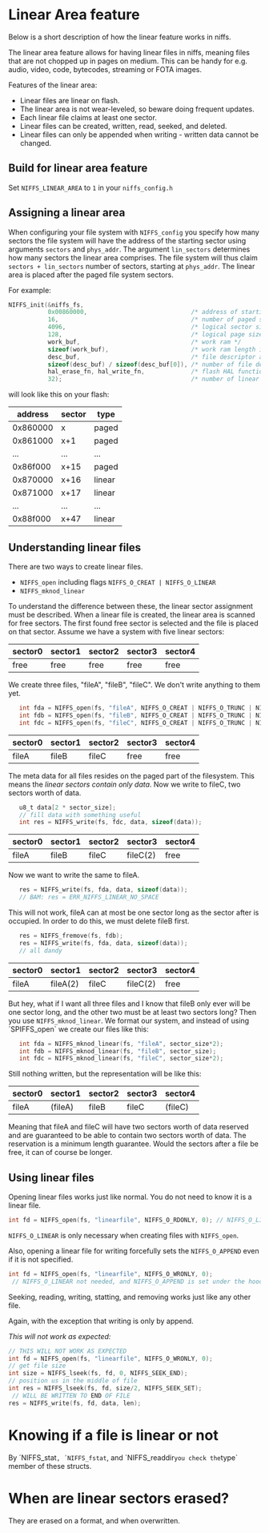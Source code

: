 # Linear Area feature

Below is a short description of how the linear feature works in niffs.

The linear area feature allows for having linear files in niffs, meaning files that are not chopped up in pages on medium. This can be handy for e.g. audio, video, code, bytecodes, streaming or FOTA images.

Features of the linear area:

*   Linear files are linear on flash.
*   The linear area is not wear-leveled, so beware doing frequent updates.
*   Each linear file claims at least one sector.
*   Linear files can be created, written, read, seeked, and deleted.
*   Linear files can only be appended when writing - written data cannot be changed.

## Build for linear area feature

Set `NIFFS_LINEAR_AREA` to `1` in your `niffs_config.h`

## Assigning a linear area

When configuring your file system with `NIFFS_config` you specify how many sectors the file system will have the address of the starting sector using arguments `sectors` and `phys_addr`. The argument `lin_sectors` determines how many sectors the linear area comprises. The file system will thus claim `sectors + lin_sectors` number of sectors, starting at `phys_addr`. The linear area is placed after the paged file system sectors.

For example:
```C
NIFFS_init(&niffs_fs, 
           0x00860000,                             /* address of starting sector */
           16,                                     /* number of paged sectors */
           4096,                                   /* logical sector size */
           128,                                    /* logical page size */
           work_buf,                               /* work ram */
           sizeof(work_buf),                       /* work ram length in bytes */
           desc_buf,                               /* file descriptor array */
           sizeof(desc_buf) / sizeof(desc_buf[0]), /* number of file descriptors */
           hal_erase_fn, hal_write_fn,             /* flash HAL functions */
           32);                                    /* number of linear sectors */
```
will look like this on your flash:

| address  | sector | type  |
| -------- | ------ | ----- |
| 0x860000 | x      | paged |
| 0x861000 | x+1    | paged |
|   ...    |   ...  |  ...  |
| 0x86f000 | x+15   | paged |
| 0x870000 | x+16   | linear |
| 0x871000 | x+17   | linear |
|   ...    |   ...  |  ...   |
| 0x88f000 | x+47   | linear |

## Understanding linear files

There are two ways to create linear files.

 * `NIFFS_open` including flags `NIFFS_O_CREAT | NIFFS_O_LINEAR`
 * `NIFFS_mknod_linear`
 
To understand the difference between these, the linear sector assignment must be described. When a linear file is created, 
the linear area is scanned for free sectors. The first found free sector is selected and the file is placed on that sector.
Assume we have a system with five linear sectors:

| sector0 | sector1 | sector2 | sector3 | sector4 |
| ------- | ------- | ------- | ------- | ------- |
| free    | free    | free    | free    | free    |

We create three files, "fileA", "fileB", "fileC". We don't write anything to them yet.
```C
   int fda = NIFFS_open(fs, "fileA", NIFFS_O_CREAT | NIFFS_O_TRUNC | NIFFS_O_RDWR | NIFFS_O_LINEAR, 0);
   int fdb = NIFFS_open(fs, "fileB", NIFFS_O_CREAT | NIFFS_O_TRUNC | NIFFS_O_RDWR | NIFFS_O_LINEAR, 0);
   int fdc = NIFFS_open(fs, "fileC", NIFFS_O_CREAT | NIFFS_O_TRUNC | NIFFS_O_RDWR | NIFFS_O_LINEAR, 0);
```

| sector0 | sector1 | sector2 | sector3 | sector4 |
| ------- | ------- | ------- | ------- | ------- |
| fileA   | fileB   | fileC   | free    | free    |

The meta data for all files resides on the paged part of the filesystem. This means the *linear sectors contain only data*.
Now we write to fileC, two sectors worth of data.

```C
   u8_t data[2 * sector_size];
   // fill data with something useful
   int res = NIFFS_write(fs, fdc, data, sizeof(data));
```

| sector0 | sector1 | sector2 | sector3 | sector4 |
| ------- | ------- | ------- | ------- | ------- |
| fileA   | fileB   | fileC   | fileC(2)| free    |

Now we want to write the same to fileA.

```C
   res = NIFFS_write(fs, fda, data, sizeof(data));
   // BAM: res = ERR_NIFFS_LINEAR_NO_SPACE
```
This will not work, fileA can at most be one sector long as the sector after is occupied.
In order to do this, we must delete fileB first.

```C
   res = NIFFS_fremove(fs, fdb);
   res = NIFFS_write(fs, fda, data, sizeof(data));
   // all dandy
```
| sector0 | sector1 | sector2 | sector3 | sector4 |
| ------- | ------- | ------- | ------- | ------- |
| fileA   | fileA(2)| fileC   | fileC(2)| free    |

But hey, what if I want all three files and I know that fileB only ever will be one sector long, and the other two must 
be at least two sectors long?
Then you use `NIFFS_mknod_linear`. We format our system, and instead of using ´SPIFFS_open` we create our files like this:
```C
   int fda = NIFFS_mknod_linear(fs, "fileA", sector_size*2);
   int fdb = NIFFS_mknod_linear(fs, "fileB", sector_size);
   int fdc = NIFFS_mknod_linear(fs, "fileC", sector_size*2);
```
Still nothing written, but the representation will be like this:

| sector0 | sector1 | sector2 | sector3 | sector4 |
| ------- | ------- | ------- | ------- | ------- |
| fileA   | (fileA) | fileB   | fileC   | (fileC) |

Meaning that fileA and fileC will have two sectors worth of data reserved and are guaranteed to be able to contain two sectors
worth of data. The reservation is a minimum length guarantee. Would the sectors after a file be free, it can of course be longer.

## Using linear files

Opening linear files works just like normal. You do not need to know it is a linear file.
```C
int fd = NIFFS_open(fs, "linearfile", NIFFS_O_RDONLY, 0); // NIFFS_O_LINEAR not needed
```
`NIFFS_O_LINEAR` is only necessary when creating files with `NIFFS_open`.

Also, opening a linear file for writing forcefully sets the `NIFFS_O_APPEND` even if it is not specified.

```C
int fd = NIFFS_open(fs, "linearfile", NIFFS_O_WRONLY, 0);
 // NIFFS_O_LINEAR not needed, and NIFFS_O_APPEND is set under the hood
```

Seeking, reading, writing, statting, and removing works just like any other file.

Again, with the exception that writing is only by append.

*This will not work as expected:*
```C
// THIS WILL NOT WORK AS EXPECTED
int fd = NIFFS_open(fs, "linearfile", NIFFS_O_WRONLY, 0);
// get file size
int size = NIFFS_lseek(fs, fd, 0, NIFFS_SEEK_END);
// position us in the middle of file
int res = NIFFS_lseek(fs, fd, size/2, NIFFS_SEEK_SET);
 // WILL BE WRITTEN TO END OF FILE
res = NIFFS_write(fs, fd, data, len);
```

# Knowing if a file is linear or not
By ´NIFFS_stat`, ´NIFFS_fstat`, and ´NIFFS_readdir` you check the `type` member of these structs.

# When are linear sectors erased?
They are erased on a format, and when overwritten.

